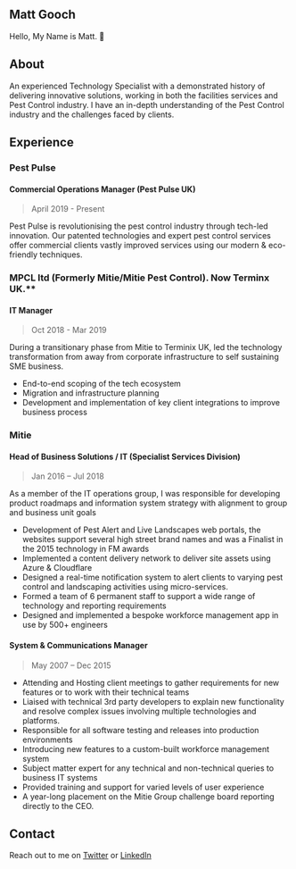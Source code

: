 ## Matt Gooch

Hello, My Name is Matt. 👋

## About

An experienced Technology Specialist with a demonstrated history of delivering innovative solutions, working in both the facilities services and Pest Control industry. I have an in-depth understanding of the Pest Control industry and the challenges faced by clients.

## Experience

### Pest Pulse
#### Commercial Operations Manager (Pest Pulse UK)
> April 2019 - Present

Pest Pulse is revolutionising the pest control industry through tech-led innovation. Our patented technologies and expert pest control services offer commercial clients vastly improved services using our modern & eco-friendly techniques.

### MPCL ltd (Formerly Mitie/Mitie Pest Control). Now Terminx UK.**
#### IT Manager
> Oct 2018 - Mar 2019

During a transitionary phase from Mitie to Terminix UK, led the technology transformation from away from corporate infrastructure to self sustaining SME business.

- End-to-end scoping of the tech ecosystem
- Migration and infrastructure planning
- Development and implementation of key client integrations to improve business process


### Mitie
#### Head of Business Solutions / IT (Specialist Services Division)
> Jan 2016 – Jul 2018

As a member of the IT operations group, I was responsible for developing product roadmaps and information system strategy with alignment to group and business unit goals

 - Development of Pest Alert and Live Landscapes web portals, the websites support several high street brand names and was a Finalist in the 2015 technology in FM awards
 - Implemented a content delivery network to deliver site assets using Azure & Cloudflare
 - Designed a real-time notification system to alert clients to varying pest control and landscaping activities using micro-services.
 - Formed a team of 6 permanent staff to support a wide range of technology and reporting requirements
 - Designed and implemented a bespoke workforce management app in use by 500+ engineers


#### System & Communications Manager
> May 2007 – Dec 2015


- Attending and Hosting client meetings to gather requirements for new features or to work with their technical teams
- Liaised with technical 3rd party developers to explain new functionality and resolve complex issues involving multiple technologies and platforms.
- Responsible for all software testing and releases into production environments
- Introducing new features to a custom-built workforce management system
- Subject matter expert for any technical and non-technical queries to business IT systems
- Provided training and support for varied levels of user experience
- A year-long placement on the Mitie Group challenge board reporting directly to the CEO.


## Contact

Reach out to me on [Twitter](https://twitter.com/mjmgooch) or [LinkedIn](https://www.linkedin.com/in/mjmgooch1/)
